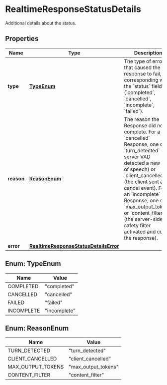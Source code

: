 

# RealtimeResponseStatusDetails

Additional details about the status.

## Properties

| Name | Type | Description | Notes |
|------------ | ------------- | ------------- | -------------|
|**type** | [**TypeEnum**](#TypeEnum) | The type of error that caused the response to fail, corresponding with the &#x60;status&#x60; field (&#x60;completed&#x60;, &#x60;cancelled&#x60;, &#x60;incomplete&#x60;, &#x60;failed&#x60;).  |  [optional] |
|**reason** | [**ReasonEnum**](#ReasonEnum) | The reason the Response did not complete. For a &#x60;cancelled&#x60; Response, one of &#x60;turn_detected&#x60; (the server VAD detected a new start of speech) or &#x60;client_cancelled&#x60; (the client sent a cancel event). For an &#x60;incomplete&#x60; Response, one of &#x60;max_output_tokens&#x60; or &#x60;content_filter&#x60; (the server-side safety filter activated and cut off the response).  |  [optional] |
|**error** | [**RealtimeResponseStatusDetailsError**](RealtimeResponseStatusDetailsError.md) |  |  [optional] |



## Enum: TypeEnum

| Name | Value |
|---- | -----|
| COMPLETED | &quot;completed&quot; |
| CANCELLED | &quot;cancelled&quot; |
| FAILED | &quot;failed&quot; |
| INCOMPLETE | &quot;incomplete&quot; |



## Enum: ReasonEnum

| Name | Value |
|---- | -----|
| TURN_DETECTED | &quot;turn_detected&quot; |
| CLIENT_CANCELLED | &quot;client_cancelled&quot; |
| MAX_OUTPUT_TOKENS | &quot;max_output_tokens&quot; |
| CONTENT_FILTER | &quot;content_filter&quot; |



